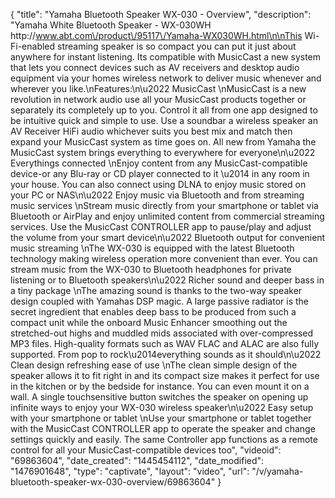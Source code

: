 {
    "title": "Yamaha Bluetooth Speaker WX-030 - Overview",
    "description": "Yamaha White Bluetooth Speaker - WX-030WH http:\/\/www.abt.com\/product\/95117\/Yamaha-WX030WH.html\n\nThis Wi-Fi-enabled streaming speaker is so compact you can put it just about anywhere for instant listening. Its compatible with MusicCast a new system that lets you connect devices such as AV receivers and desktop audio equipment via your homes wireless network to deliver music whenever and wherever you like.\nFeatures:\n\u2022 MusicCast \nMusicCast is a new revolution in network audio use all your MusicCast products together or separately its completely up to you. Control it all from one app designed to be intuitive quick and simple to use. Use a soundbar a wireless speaker an AV Receiver HiFi audio whichever suits you best mix and match then expand your MusicCast system as time goes on. All new from Yamaha the MusicCast system brings everything to everywhere for everyone\n\u2022 Everythings connected \nEnjoy content from any MusicCast-compatible device-or any Blu-ray or CD player connected to it \u2014 in any room in your house. You can also connect using DLNA to enjoy music stored on your PC or NAS\n\u2022 Enjoy music via Bluetooth and from streaming music services \nStream music directly from your smartphone or tablet via Bluetooth or AirPlay and enjoy unlimited content from commercial streaming services. Use the MusicCast CONTROLLER app to pause\/play and adjust the volume from your smart device\n\u2022 Bluetooth output for convenient music streaming \nThe WX-030 is equipped with the latest Bluetooth technology making wireless operation more convenient than ever. You can stream music from the WX-030 to Bluetooth headphones for private listening or to Bluetooth speakers\n\u2022 Richer sound and deeper bass in a tiny package \nThe amazing sound is thanks to the two-way speaker design coupled with Yamahas DSP magic. A large passive radiator is the secret ingredient that enables deep bass to be produced from such a compact unit while the onboard Music Enhancer smoothing out the stretched-out highs and muddled mids associated with over-compressed MP3 files. High-quality formats such as WAV FLAC and ALAC are also fully supported. From pop to rock\u2014everything sounds as it should\n\u2022 Clean design refreshing ease of use \nThe clean simple design of the speaker allows it to fit right in and its compact size makes it perfect for use in the kitchen or by the bedside for instance. You can even mount it on a wall. A single touchsensitive button switches the speaker on opening up infinite ways to enjoy your WX-030 wireless speaker\n\u2022 Easy setup with your smartphone or tablet \nUse your smartphone or tablet together with the MusicCast CONTROLLER app to operate the speaker and change settings quickly and easily. The same Controller app functions as a remote control for all your MusicCast-compatible devices too",
    "videoid": "69863604",
    "date_created": "1445454112",
    "date_modified": "1476901648",
    "type": "captivate",
    "layout": "video",
    "url": "\/v\/yamaha-bluetooth-speaker-wx-030-overview\/69863604"
}